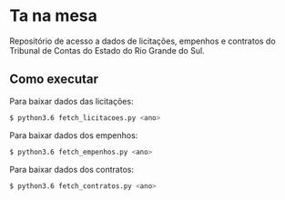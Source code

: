 # Ta na mesa

Repositório de acesso a dados de licitações, empenhos e contratos do Tribunal de Contas do Estado do Rio Grande do Sul.

## Como executar

Para baixar dados das licitações:
```sh
$ python3.6 fetch_licitacoes.py <ano>
```

Para baixar dados dos empenhos:
```sh
$ python3.6 fetch_empenhos.py <ano>
```

Para baixar dados dos contratos:
```sh
$ python3.6 fetch_contratos.py <ano>
```
